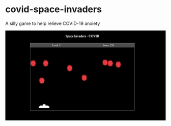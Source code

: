# covid-space-invaders
A silly game to help relieve COVID-19 anxiety

![image](https://github.com/techdude101/covid-space-invaders/raw/main/screenshot.png)
